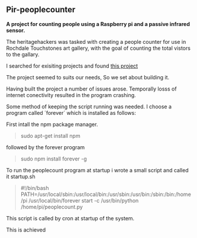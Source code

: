## Pir-peoplecounter
**A project for counting people using a Raspberry pi and a passive infrared sensor.**

The heritagehackers was tasked with creating a people counter for use in Rochdale Touchstones art gallery, with the goal of counting the total vistors to the gallary.

I searched for exisiting projects and found [this project](http://blog.ubidots.com/building-a-people-counter-with-raspberry-pi-and-ubidots)

The project seemed to suits our needs, So we set about building it.

Having built the project a number of issues arose. Temporally losss of internet conectivity resulted in the program crashing.

Some method of keeping the script running was needed. I choose a program called ´forever´ which is installed as follows:

First intall the npm package manager.

> sudo apt-get install npm

followed by the forever program 

> sudo npm install forever -g

To run the peoplecount program at startup i wrote a small script and called it startup.sh

> \#!/bin/bash
> PATH=/usr/local/sbin:/usr/local/bin:/usr/sbin:/usr/bin:/sbin:/bin:/home/pi
> /usr/local/bin/forever start -c /usr/bin/python /home/pi/peoplecount.py

This script is called by cron at startup of the system.

This is achieved

